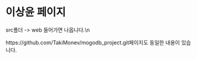 <h1>이상윤 페이지</h1>
<p>src폴더 -> web 들어가면 나옵니다.\n</p>
<p>https://github.com/TakiMonev/mogodb_project.git페이지도 동일한 내용이 있습니다.</p>